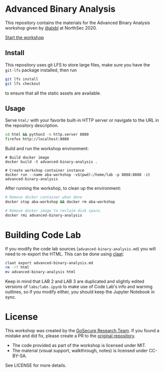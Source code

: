 # Advanced Binary Analysis

This repository contains the materials for the Advanced Binary Analysis workshop given by [@alxbl][1] at NorthSec 2020.

[Start the workshop][2]

[1]: https://segfault.me
[2]: https://gosecure.github.io/presentations/2020-05-15-advanced-binary-analysis/

## Install

This repository uses git LFS to store large files, make sure you have the `git-lfs` package installed, then run

```sh
git lfs install
git lfs checkout
```

to ensure that all the static assets are available.

## Usage

Serve `html/` with your favorite built-in HTTP server or navigate to the URL in the repository description.

```sh
cd html && python3 -m http.server 8080
firefox http://localhost:8080
```


Build and run the workshop environment:

```
# Build docker image
docker build -t advanced-binary-analysis .

# Create workshop container instance
docker run --name aba-workshop -v$(pwd):/home/lab -p 8888:8888 -it advanced-binary-analysis

```


After running the workshop, to clean up the environment:

```sh
# Remove docker container when done
docker stop aba-workshop && docker rm aba-workshop

# Remove docker image to reclaim disk space.
docker rmi advanced-binary-analysis
```


# Building Code Lab

If you modify the code lab sources (`advanced-binary-analysis.md`) you will need to re-export the HTML. This can be done using [claat][3]:

```sh
claat export advanced-binary-analysis.md
rm -rf html
mv advanced-binary-analysis html
```


Keep in mind that LAB 2 and LAB 3 are duplicated and slightly edited versions of `labs/labs.ipynb` to make use of Code Lab's info and warning outlines, so if you modify either, you should keep the Jupyter Notebook in sync.

[3]: https://github.com/googlecodelabs/tools/tree/master/claat


# License

This workshop was created by the [GoSecure Research Team](https://www.gosecure.net/blog/). If you found a mistake and did fix, please create a PR to the [original repository](https://github.com/GoSecure/advanced-binary-analysis/).

- The code provided as part of the workshop is licensed under MIT.
- The material (visual support, walkthrough, notes) is licensed under CC-BY-SA.

See LICENSE for more details.
